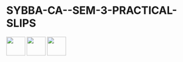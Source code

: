 # SYBBA-CA--SEM-3-PRACTICAL-SLIPS

<img src="https://www.r-project.org/logo/Rlogo.png" width="50" height="50">
<img src="https://angular.io/assets/images/logos/angular/angular.png" width="50" height="50">

<img src="https://upload.wikimedia.org/wikipedia/commons/3/35/The_C_Programming_Language_logo.svg" width="50" height="50">

